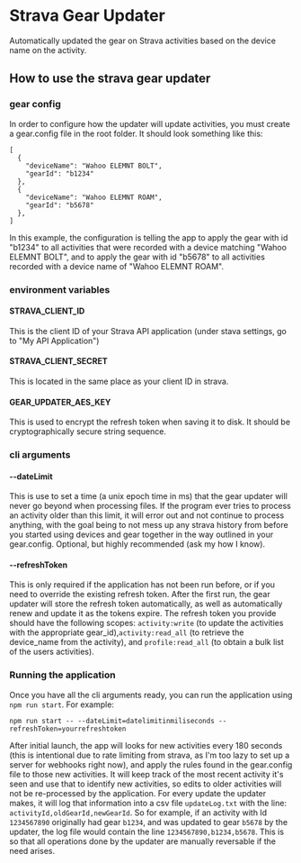 # Strava Gear Updater
Automatically updated the gear on Strava activities based on the device name on the activity.

## How to use the strava gear updater

### gear config
In order to configure how the updater will update activities, you must create a gear.config file in the root folder. It should look something like this:
```
[
  {
    "deviceName": "Wahoo ELEMNT BOLT",
    "gearId": "b1234"
  },
  {
    "deviceName": "Wahoo ELEMNT ROAM",
    "gearId": "b5678"
  },
]
```
In this example, the configuration is telling the app to apply the gear with id "b1234" to all activities that were recorded with a device matching "Wahoo ELEMNT BOLT", and to apply the gear with id "b5678" to all activities recorded with a device name of "Wahoo ELEMNT ROAM".

### environment variables

#### STRAVA_CLIENT_ID
This is the client ID of your Strava API application (under stava settings, go to "My API Application")

#### STRAVA_CLIENT_SECRET
This is located in the same place as your client ID in strava.

#### GEAR_UPDATER_AES_KEY
This is used to encrypt the refresh token when saving it to disk. It should be cryptographically secure string sequence.

### cli arguments

#### --dateLimit
This is use to set a time (a unix epoch time in ms) that the gear updater will never go beyond when processing files. If the program ever tries to process an activity older than this limit, it will error out and not continue to process anything, with the goal being to not mess up any strava history from before you started using devices and gear together in the way outlined in your gear.config. Optional, but highly recommended (ask my how I know).

#### --refreshToken
This is only required if the application has not been run before, or if you need to override the existing refresh token. After the first run, the gear updater will store the refresh token automatically, as well as automatically renew and update it as the tokens expire. The refresh token you provide should have the following scopes:
`activity:write` (to update the activities with the appropriate gear_id),`activity:read_all` (to retrieve the device_name from the activity), and `profile:read_all` (to obtain a bulk list of the users activities).

### Running the application

Once you have all the cli arguments ready, you can run the application using `npm run start`. For example: 
```
npm run start -- --dateLimit=datelimitinmiliseconds --refreshToken=yourrefreshtoken
```

After initial launch, the app will looks for new activities every 180 seconds (this is intentional due to rate limiting from strava, as I'm too lazy to set up a server for webhooks right now), and apply the rules found in the gear.config file to those new activities. It will keep track of the most recent activity it's seen and use that to identify new activities, so edits to older activities will not be re-processed by the application. For every update the updater makes, it will log that information into a csv file `updateLog.txt` with the line: `activityId,oldGearId,newGearId`. So for example, if an activity with Id `1234567890` originally had gear `b1234`, and was updated to gear `b5678` by the updater, the log file would contain the line `1234567890,b1234,b5678`. This is so that all operations done by the updater are manually reversable if the need arises. 

